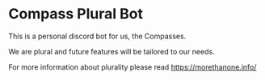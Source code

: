# Compass Plural Bot
This is a personal discord bot for us, the Compasses.

We are plural and future features will be tailored to our needs.

For more information about plurality please read https://morethanone.info/
